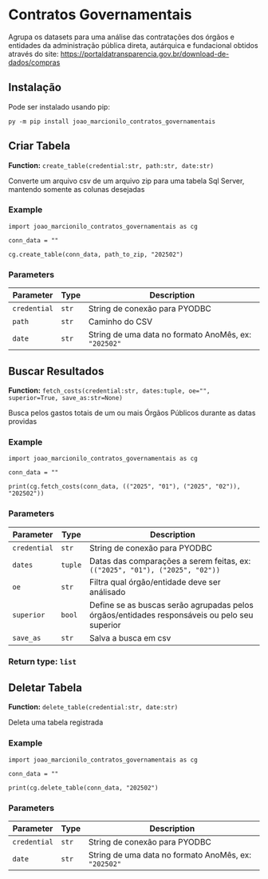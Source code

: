 # Contratos Governamentais

Agrupa os datasets para uma análise das contratações dos órgãos e entidades da administração pública direta, autárquica
e fundacional obtidos através do site: https://portaldatransparencia.gov.br/download-de-dados/compras

## Instalação

Pode ser instalado usando pip:

```
py -m pip install joao_marcionilo_contratos_governamentais
```

## Criar Tabela

**Function:** `create_table(credential:str, path:str, date:str)`

Converte um arquivo csv de um arquivo zip para uma tabela Sql Server, mantendo somente as colunas desejadas

### Example

```
import joao_marcionilo_contratos_governamentais as cg
    
conn_data = ""

cg.create_table(conn_data, path_to_zip, "202502")
```

### Parameters

| Parameter    | Type  | Description                                          |
|--------------|-------|------------------------------------------------------|
| `credential` | `str` | String de conexão para PYODBC                        |
| `path`       | `str` | Caminho do CSV                                       |
| `date`       | `str` | String de uma data no formato AnoMês, ex: `"202502"` |

## Buscar Resultados

**Function:** `fetch_costs(credential:str, dates:tuple, oe="", superior=True, save_as:str=None)`

Busca pelos gastos totais de um ou mais Órgãos Públicos durante as datas providas

### Example

```
import joao_marcionilo_contratos_governamentais as cg
    
conn_data = ""

print(cg.fetch_costs(conn_data, (("2025", "01"), ("2025", "02")), "202502"))
```

### Parameters

| Parameter    | Type    | Description                                                                                  |
|--------------|---------|----------------------------------------------------------------------------------------------|
| `credential` | `str`   | String de conexão para PYODBC                                                                |
| `dates`      | `tuple` | Datas das comparações a serem feitas, ex: `(("2025", "01"), ("2025", "02"))`                 |
| `oe`         | `str`   | Filtra qual órgão/entidade deve ser análisado                                                |
| `superior`   | `bool`  | Define se as buscas serão agrupadas pelos órgãos/entidades responsáveis ou pelo seu superior |
| `save_as`    | `str`   | Salva a busca em csv                                                                         |

### Return type: `list`

## Deletar Tabela

**Function:** `delete_table(credential:str, date:str)`

Deleta uma tabela registrada

### Example

```
import joao_marcionilo_contratos_governamentais as cg
    
conn_data = ""

print(cg.delete_table(conn_data, "202502")
```

### Parameters

| Parameter    | Type  | Description                                          |
|--------------|-------|------------------------------------------------------|
| `credential` | `str` | String de conexão para PYODBC                        |
| `date`       | `str` | String de uma data no formato AnoMês, ex: `"202502"` |